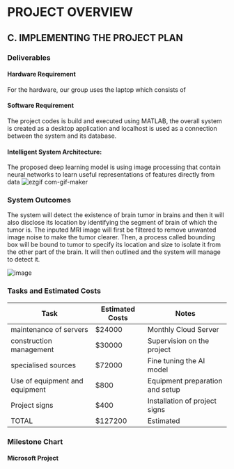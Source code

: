 # PROJECT OVERVIEW

## C. IMPLEMENTING THE PROJECT PLAN
### Deliverables
#### Hardware Requirement
For the hardware, our group uses the laptop which consists of

#### Software Requirement
The project codes is build and executed using MATLAB, the overall system is created as a desktop application and localhost is used as a connection between the system and its database.

#### Intelligent System Architecture:
The proposed deep learning model is using image processing that contain neural networks to learn useful representations of features directly from data
![ezgif com-gif-maker](https://user-images.githubusercontent.com/121602144/211769621-912d9eb4-1a06-4bc7-87e8-5e4d0a689a78.jpg)



### System Outcomes
The system will detect the existence of brain tumor in brains and then it will also disclose its location by identifying the segment of brain of which the tumor is. The inputed MRI image will first be filtered to remove unwanted image noise to make the tumor clearer. Then, a process called bounding box will be bound to tumor to specify its location and size to isolate it from the other part of the brain. It will then outlined and the system will manage to detect it.

![image](https://user-images.githubusercontent.com/122180771/211368949-167a56ce-cdcc-43a4-8a0b-199a06544bd9.png)

### Tasks and Estimated Costs

| Task |  Estimated Costs | Notes |
|-----|----|----|
|   maintenance of servers         |$24000                         |  Monthly Cloud Server      |      
|   construction management   |$30000                         | Supervision on the project | 
|   specialised sources        |$72000                         |  Fine tuning the AI model                                                 |                              |
|   Use of equipment and equipment|$800                           | Equipment preparation and setup                                                       |                              |
|   Project signs              |$400                           |  Installation of project signs     |                            |
|   TOTAL                      |$127200                        |  Estimated     |                              |

### Milestone Chart
#### Microsoft Project




